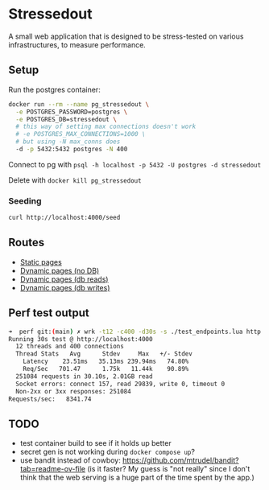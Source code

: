 # Stressedout

A small web application that is designed to be stress-tested on various infrastructures, to measure performance.

## Setup

Run the postgres container:

```bash
docker run --rm --name pg_stressedout \
  -e POSTGRES_PASSWORD=postgres \
  -e POSTGRES_DB=stressedout \
  # this way of setting max connections doesn't work
  # -e POSTGRES_MAX_CONNECTIONS=1000 \
  # but using -N max_conns does
  -d -p 5432:5432 postgres -N 400
```

Connect to pg with `psql -h localhost -p 5432 -U postgres -d stressedout`

Delete with `docker kill pg_stressedout`

### Seeding

```bash
curl http://localhost:4000/seed
```

## Routes

* [Static pages](http://localhost:4000/static)
* [Dynamic pages (no DB)](http://localhost:4000/dynamic)
* [Dynamic pages (db reads)](http://localhost:4000/db-read)
* [Dynamic pages (db writes)](http://localhost:4000/db-write)

## Perf test output

```bash
➜  perf git:(main) ✗ wrk -t12 -c400 -d30s -s ./test_endpoints.lua http://localhost:4000
Running 30s test @ http://localhost:4000
  12 threads and 400 connections
  Thread Stats   Avg      Stdev     Max   +/- Stdev
    Latency    23.51ms   35.13ms 239.94ms   74.80%
    Req/Sec   701.47      1.75k   11.44k    90.89%
  251084 requests in 30.10s, 2.01GB read
  Socket errors: connect 157, read 29839, write 0, timeout 0
  Non-2xx or 3xx responses: 251084
Requests/sec:   8341.74
```

## TODO

* test container build to see if it holds up better
* secret gen is not working during `docker compose up`?
* use bandit instead of cowboy: <https://github.com/mtrudel/bandit?tab=readme-ov-file> (is it faster? My guess is "not really" since I don't think that the web serving is a huge part of the time spent by the app.)
